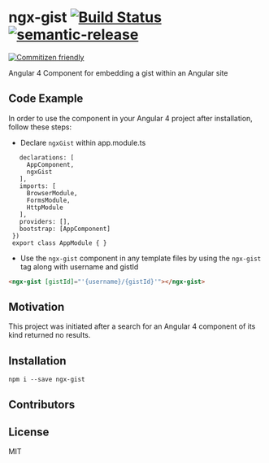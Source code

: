 # ngx-gist [![Build Status](https://travis-ci.org/jasonhodges/ng-gist.svg?branch=master)](https://travis-ci.org/jasonhodges/ngx-gist) [![semantic-release](https://img.shields.io/badge/%20%20%F0%9F%93%A6%F0%9F%9A%80-semantic--release-e10079.svg)](https://github.com/semantic-release/semantic-release)
[![Commitizen friendly](https://img.shields.io/badge/commitizen-friendly-brightgreen.svg)](http://commitizen.github.io/cz-cli/)

Angular 4 Component for embedding a gist within an Angular site

## Code Example

In order to use the component in your Angular 4 project after installation, follow these steps:

- Declare `ngxGist` within app.module.ts

 ```@NgModule({
    declarations: [
      AppComponent,
      ngxGist
    ],
    imports: [
      BrowserModule,
      FormsModule,
      HttpModule
    ],
    providers: [],
    bootstrap: [AppComponent]
  })
  export class AppModule { }
  ```
- Use the `ngx-gist` component in any template files by using the `ngx-gist` tag along with username and gistId 
```html
<ngx-gist [gistId]="'{username}/{gistId}'"></ngx-gist>
```

## Motivation
This project was initiated after a search for an Angular 4 component of its kind returned no results.

## Installation

`npm i --save ngx-gist`

## Contributors

## License 
MIT
